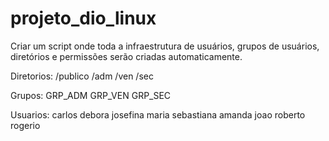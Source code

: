 # projeto_dio_linux
Criar um script onde toda a infraestrutura de usuários, grupos de usuários, diretórios e permissões serão criadas automaticamente.

Diretorios:
/publico    /adm    /ven    /sec

Grupos:
GRP_ADM   GRP_VEN   GRP_SEC

Usuarios:
carlos    debora        josefina
maria     sebastiana    amanda
joao      roberto       rogerio
